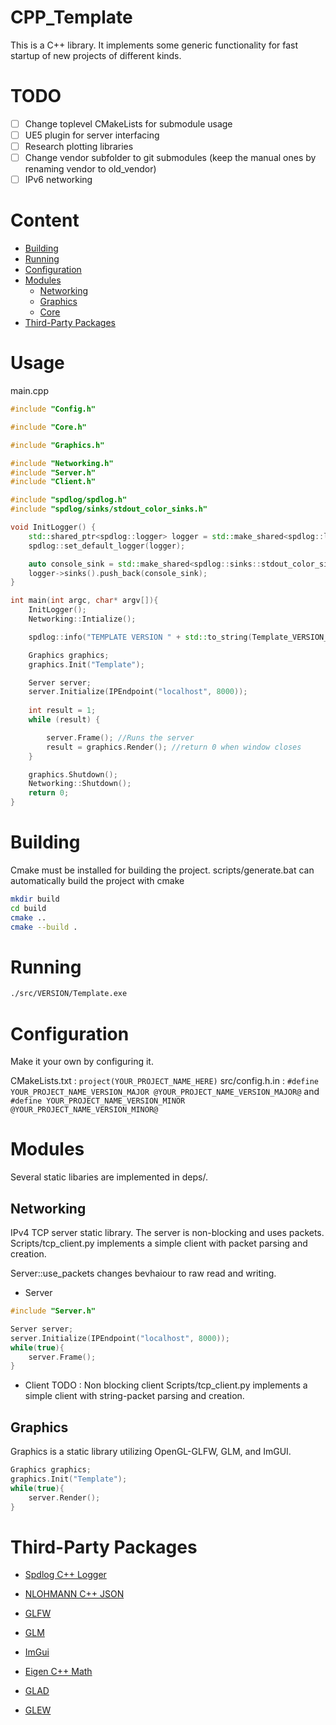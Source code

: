 # CPP_Template
This is a C++ library. It implements some generic functionality for fast startup of new projects of different kinds. 

# TODO
- [ ] Change toplevel CMakeLists for submodule usage
- [ ] UE5 plugin for server interfacing
- [ ] Research plotting libraries
- [ ] Change vendor subfolder to git submodules (keep the manual ones by renaming vendor to old_vendor)
- [ ] IPv6 networking

# Content
- [Building](#building)
- [Running](#running)
- [Configuration](#configuration)
- [Modules](#modules)
	- [Networking](#configuration)
	- [Graphics](#graphics)
	- [Core](#core)
- [Third-Party Packages](#third-party-packages)

# Usage
 
main.cpp
```c++
#include "Config.h"

#include "Core.h"

#include "Graphics.h"

#include "Networking.h"
#include "Server.h"
#include "Client.h"

#include "spdlog/spdlog.h"
#include "spdlog/sinks/stdout_color_sinks.h"

void InitLogger() {
    std::shared_ptr<spdlog::logger> logger = std::make_shared<spdlog::logger>("Main");
    spdlog::set_default_logger(logger);

    auto console_sink = std::make_shared<spdlog::sinks::stdout_color_sink_mt>(); //Console printing
    logger->sinks().push_back(console_sink);
}

int main(int argc, char* argv[]){
    InitLogger();
    Networking::Intialize();

    spdlog::info("TEMPLATE VERSION " + std::to_string(Template_VERSION_MAJOR) + "." + std::to_string(Template_VERSION_MINOR));

    Graphics graphics;
    graphics.Init("Template");

    Server server;
    server.Initialize(IPEndpoint("localhost", 8000));
    
    int result = 1;
    while (result) {

        server.Frame(); //Runs the server
        result = graphics.Render(); //return 0 when window closes
    }

    graphics.Shutdown();
    Networking::Shutdown();
    return 0;
}

```

# Building
Cmake must be installed for building the project. 
scripts/generate.bat can automatically build the project with cmake 
```bash
mkdir build
cd build
cmake ..
cmake --build .
```

# Running
```bash
./src/VERSION/Template.exe
```

# Configuration
Make it your own by configuring it.

CMakeLists.txt : `project(YOUR_PROJECT_NAME_HERE)`
src/config.h.in :
`#define YOUR_PROJECT_NAME_VERSION_MAJOR @YOUR_PROJECT_NAME_VERSION_MAJOR@` and
`#define YOUR_PROJECT_NAME_VERSION_MINOR @YOUR_PROJECT_NAME_VERSION_MINOR@`

# Modules
Several static libaries are implemented in deps/.



## Networking
IPv4 TCP server static library. The server is non-blocking and uses packets. 
Scripts/tcp_client.py implements a simple client with packet parsing and creation. 

Server::use_packets changes bevhaiour to raw read and writing. 

- Server
```cpp
#include "Server.h"

Server server;
server.Initialize(IPEndpoint("localhost", 8000));
while(true){
    server.Frame();
}
```
- Client
TODO : Non blocking client
Scripts/tcp_client.py implements a simple client with string-packet parsing and creation. 

## Graphics
Graphics is a static library utilizing OpenGL-GLFW, GLM, and ImGUI.
```cpp
Graphics graphics;
graphics.Init("Template");
while(true){
    server.Render();
}
```

# Third-Party Packages

- [Spdlog C++ Logger](https://github.com/gabime/spdlog)

- [NLOHMANN C++ JSON](https://github.com/nlohmann/json)

- [GLFW](https://www.glfw.org/)

- [GLM](https://github.com/g-truc/glm)

- [ImGui](https://github.com/ocornut/imgui)

- [Eigen C++ Math](https://gitlab.com/libeigen/eigen)

- [GLAD](https://github.com/Dav1dde/glad)

- [GLEW](https://github.com/nigels-com/glew)
